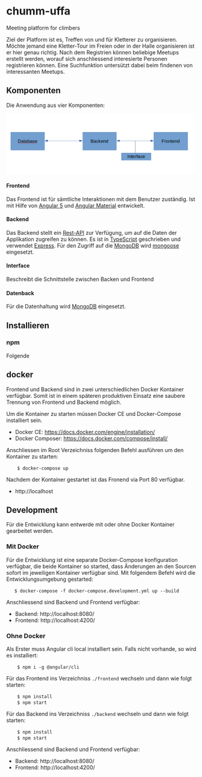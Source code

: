 # chumm-uffa
Meeting platform for climbers

Ziel der Platform ist es, Treffen von und für Kletterer zu organisieren. Möchte jemand eine Kletter-Tour im Freien oder 
in der Halle organisieren ist er hier genau richtig. Nach dem Registrien können beliebige Meetups erstellt werden, 
worauf sich anschliessend interesierte Personen registrieren können. Eine Suchfunktion untersützt dabei beim findenen
von interessanten Meetups.   

## Komponenten
Die Anwendung aus vier Komponenten:

![Overview](./doc/Overview.png)

#### Frontend
Das Frontend ist für sämtliche Interaktionen mit dem Benutzer zuständig. Ist mit Hilfe von [Angular 5](https://angular.io/) 
und [Angular Material](https://material.angular.io/) entwickelt.      

#### Backend
Das Backend stellt ein [Rest-API](./doc/rest-api.txt) zur Verfügung, um auf die Daten der Applikation zugreifen zu können. 
Es ist in [TypeScript](https://www.typescriptlang.org/) geschrieben und verwendet [Express](https://www.npmjs.com/package/express). 
Für den Zugriff auf die [MongoDB](https://www.mongodb.com/) 
wird [mongoose](http://mongoosejs.com/) eingesetzt.  

#### Interface 
Beschreibt die Schnittstelle zwischen Backen und Frontend

#### Datenback
Für die Datenhaltung wird [MongoDB](https://www.mongodb.com/) eingesetzt.

## Installieren


### npm
Folgende


## docker

Frontend und Backend sind in zwei unterschiedlichen Docker Kontainer verfügbar. Somit ist in einem 
späteren produktiven Einsatz eine saubere Trennung von Frontend und Backend möglich.

Um die Kontainer zu starten müssen Docker CE und Docker-Compose installiert sein.

* Docker CE: https://docs.docker.com/engine/installation/
* Docker Composer: https://docs.docker.com/compose/install/

Anschliessen im Root Verzeichniss folgenden Befehl ausführen um den Kontainer zu starten:
```
    $ docker-compose up
```

Nachdem der Kontainer gestartet ist das Fronend via Port 80 verfügbar.

* http://localhost

## Development
Für die Entwicklung kann entwerde mit oder ohne Docker Kontainer gearbeitet werden.

### Mit Docker
Für die Entwicklung ist eine separate Docker-Compose konfiguration verfügbar, die beide Kontainer so started,
dass Änderungen an den Sourcen sofort im jeweiligen Kontainer verfügbar sind. Mit folgendem Befehl wird 
die Entwicklungsumgebung gestarted:

```
   $ docker-compose -f docker-compose.development.yml up --build
```

Anschliessend sind Backend und Frontend verfügbar:

* Backend: http://localhost:8080/
* Frontend: http://localhost:4200/

### Ohne Docker 

Als Erster muss Angular cli local installiert sein. Falls nicht vorhande, so wird es installiert:

```
    $ npm i -g @angular/cli
```
Für das Frontend ins Verzeichniss ```./frontend``` wechseln und dann wie folgt starten: 

```
    $ npm install
    $ npm start
```

Für das Backend ins Verzeichniss ```./backend``` wechseln und dann wie folgt starten: 

```
    $ npm install
    $ npm start
```

Anschliessend sind Backend und Frontend verfügbar:

* Backend: http://localhost:8080/
* Frontend: http://localhost:4200/



